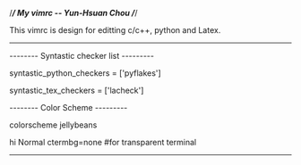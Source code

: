 /*************************/
My vimrc  -- Yun-Hsuan Chou
/*************************/

This vimrc is design for editting c/c++, python and Latex.

-----------------------------------------


-------- Syntastic checker list ---------

syntastic_python_checkers = ['pyflakes']

syntastic_tex_checkers = ['lacheck']

--------      Color Scheme      ---------

colorscheme jellybeans

hi Normal ctermbg=none  #for transparent terminal

-----------------------------------------
